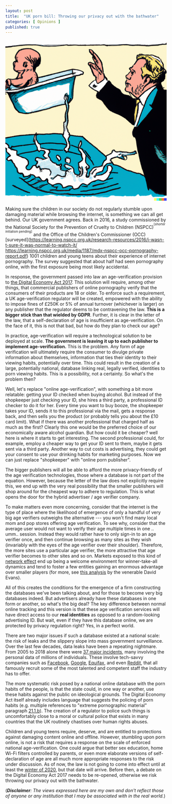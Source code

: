 ```yaml
---
layout: post
title:  "UK porn bill: Throwing our privacy out with the bathwater"
categories: [ Opinions ]
published: true
---
```


![My helpful screenshot](/assets/images/DALLE-privacy.png)

Making sure the children in our society do not regularly stumble upon damaging material while browsing the internet, is something we can all get behind. Our UK government agrees. Back in 2016, a study commissioned by the National Society for the Prevention of Cruelty to Children (NSPCC)<sup><sup>[shorter initialism pending]</sup></sup> and the Office of the Children's Commissioner (OCC) [surveyed](https://learning.nspcc.org.uk/research-resources/2016/i-wasn-t-sure-it-was-normal-to-watch-it/ 
https://learning.nspcc.org.uk/media/1187/mdx-nspcc-occ-pornography-report.pdf) 1001 children and young teens about their experience of internet pornography. The survey suggested that about half had seen pornography online, with the first exposure being most likely accidental.


In response, the government passed into law an age-verification provision to [the Digital Economy Act 2017](http://www.legislation.gov.uk/ukpga/2017/30/part/3/enacted). This solution will require, among other things, that commercial publishers of online pornography verify that the consumers of their products are 18 or older. To enforce such a requirement, a UK age-verification regulator will be created, empowered with the ability to impose fines of £250K or 5% of annual turnover (whichever is larger) on any publisher that the regulator deems to be contravening the law. **This is a bigger stick than that wielded by GDPR**. Further, it is clear in the letter of the law, that a self-declaration of age is insufficient as age-verification. On the face of it, this is not that bad, but how do they plan to check our age?


In practice, age-verification will require a technological solution to be deployed at scale. **The government is leaving it up to each publisher to implement age-verification.** This is the problem. Any form of age verification will ultimately require the consumer to divulge private information about themselves, information that ties their identity to their viewing habits, potentially over time. This could result in the creation of a large, potentially national, database linking real, legally verified, identities to porn viewing habits. This is a possibility, not a certainty. So what's the problem then?

Well, let's replace "online age-verification", with something a bit more relatable: getting your ID checked when buying alcohol. But instead of the shopkeeper just checking your ID, she hires a third party, a professional ID checker to do it for her. Every time you want to buy booze, the shopkeeper takes your ID, sends it to this professional via the mail, gets a response back, and then sells you the product (or probably tells you about the £10 card limit). What if there was another professional that charged half as much as the first? Clearly this one would be the preferred choice of our economically aware alcohol guardian. But how could it be cheaper? well here is where it starts to get interesting. The second professional could, for example, employ a cheaper way to get your ID sent to them, maybe it gets sent via a third party. Another way to cut costs is advertising, they could get your consent to use your drinking habits for marketing purposes. Now we can just replace "shopkeeper" with "online porn publisher". 

The bigger publishers will all be able to afford the more privacy-friendly of the age verification technologies, those where a database is not part of the equation. However, because the letter of the law does not explicitly require this, we end up with the very real possibility that the smaller publishers will shop around for the cheapest way to adhere to regulation. This is what opens the door for the hybrid advertiser / age verifier company. 

To make matters even more concerning, consider that the internet is the type of place where the likelihood of emergence of only a handful of very big age verifiers outweighs the alternative --- you won't find many local mom and pop stores offering age verification. To see why, consider that the average user would not want to verify their age multiple times in one .. umm.. session. Instead they would rather have to only sign-in to an age verifier once, and then continue browsing as many sites as they wish (invariably with the eyes of the age verifier over their shoulder). Therefore, the more sites use a particular age verifier, the more attractive that age verifier becomes to other sites and so on. Markets exposed to this kind of [network effect](https://en.wikipedia.org/wiki/Network_effect) end up being a welcome environment for winner-take-all dynamics and tend to foster a few entities gaining an enormous advantage over smaller players (for more, see [this analysis](http://mitsloan.mit.edu/shared/ods/documents/?DocumentID=4243) by the venerable David Evans).

All of this creates the conditions for the emergence of a firm constructing the databases we've been talking about, and for those to become very big databases indeed. But advertisers already have these databases in one form or another, so what's the big deal? The key difference between normal online tracking and this version is that these age verification services will have direct access to our **real identities** as opposed to a random-looking advertising ID. But wait, even if they have this database online, we are protected by privacy regulation right? Yes, in a perfect world. 


There are two major issues if such a database existed at a national scale: the risk of leaks and the slippery slope into mass government surveillance. Over the last few decades, data leaks have been a repeating nightmare. From 2005 to 2018 alone there were [37 major incidents](https://en.wikipedia.org/wiki/Data_breach#Major_incidents), many involving the personal data of millions of individuals. These involve tech-savvy companies such as [Facebook](https://www.newscientist.com/article/2168713-huge-new-facebook-data-leak-exposed-intimate-details-of-3m-users/), [Google](https://www.theguardian.com/technology/2018/oct/08/google-plus-security-breach-wall-street-journal), [Equifax](https://www.forbes.com/sites/leemathews/2017/09/07/equifax-data-breach-impacts-143-million-americans/#6f6ed8d3356f), and even [Reddit](https://www.theguardian.com/technology/2018/aug/02/reddit-user-information-usernames-passwords-email-addresses-hack), that all famously recruit some of the most talented and competent staff the industry has to offer.

The more systematic risk posed by a national online database with the porn habits of the people, is that the state could, in one way or another, use these habits against the public on ideological grounds. The Digital Economy Act itself already includes language that suggests the policing of porn habits (e.g. multiple references to "extreme pornographic material" paragraph [21.1.b](http://www.legislation.gov.uk/ukpga/2017/30/part/3/enacted)). The creation of a regulator to police such things is uncomfortably close to a moral or cultural police that exists in many countries that the UK routinely chastises over human rights abuses. 

Children and young teens require, deserve, and are entitled to protections against damaging content online and offline. However, stumbling upon porn online, is not a risk that requires a response on the scale of enforced national age-verification. One could argue that better sex education, home Wi-Fi filters controlled by parents, or even more elaborate versions of self-declaration of age are all much more appropriate responses to the risk under discussion. As of now, the law is not going to come into effect until at least the [winter of 2020](https://www.wired.co.uk/article/uk-porn-block-delayed), but that date will arrive. Before then, a debate on the Digital Economy Act 2017 needs to be re-opened, otherwise we risk throwing our privacy out with the bathwater. 

(_**Disclaimer**: The views expressed here are my own and don't reflect those of anyone or any institution that I may be associated with in the real world._)
